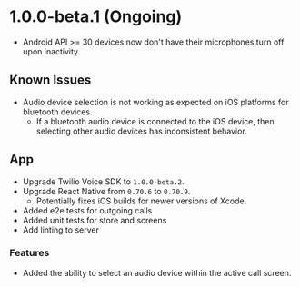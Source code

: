 # 1.0.0-beta.1 (Ongoing)
* Android API >= 30 devices now don't have their microphones turn off upon inactivity. 

## Known Issues
* Audio device selection is not working as expected on iOS platforms for bluetooth devices.
  * If a bluetooth audio device is connected to the iOS device, then selecting other audio devices has inconsistent behavior.

## App
* Upgrade Twilio Voice SDK to `1.0.0-beta.2`.
* Upgrade React Native from `0.70.6` to `0.70.9`.
  * Potentially fixes iOS builds for newer versions of Xcode.
* Added e2e tests for outgoing calls
* Added unit tests for store and screens
* Add linting to server

### Features
* Added the ability to select an audio device within the active call screen.
